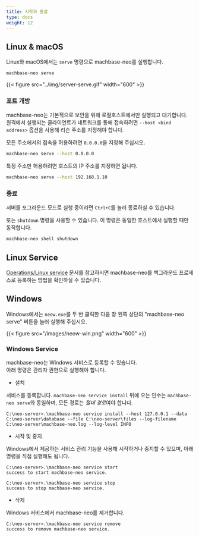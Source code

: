 ```yaml
---
title: 시작과 종료
type: docs
weight: 12
---
```


## Linux & macOS

Linux와 macOS에서는 `serve` 명령으로 machbase-neo를 실행합니다.

```sh
machbase-neo serve
```

{{< figure src="../img/server-serve.gif" width="600" >}}

### 포트 개방

machbase-neo는 기본적으로 보안을 위해 로컬호스트에서만 실행되고 대기합니다. 원격에서 실행되는 클라이언트가 네트워크를 통해 접속하려면 `--host <bind address>` 옵션을 사용해 리슨 주소를 지정해야 합니다.

모든 주소에서의 접속을 허용하려면 `0.0.0.0`을 지정해 주십시오.

```sh
machbase-neo serve --host 0.0.0.0
```

특정 주소만 허용하려면 호스트의 IP 주소를 지정하면 됩니다.

```sh
machbase-neo serve --host 192.168.1.10
```

### 종료

서버를 포그라운드 모드로 실행 중이라면 `Ctrl+C`를 눌러 종료하실 수 있습니다.

또는 `shutdown` 명령을 사용할 수 있습니다. 이 명령은 동일한 호스트에서 실행할 때만 동작합니다.

```sh
machbase-neo shell shutdown
```

## Linux Service

[Operations/Linux service](../../operations/service-linux/) 문서를 참고하시면 machbase-neo를 백그라운드 프로세스로 등록하는 방법을 확인하실 수 있습니다.

## Windows

Windows에서는 `neow.exe`를 두 번 클릭한 다음 창 왼쪽 상단의 "machbase-neo serve" 버튼을 눌러 실행해 주십시오.

{{< figure src="/images/neow-win.png" width="600" >}}

### Windows Service

machbase-neo는 Windows 서비스로 등록할 수 있습니다.<br/>
아래 명령은 관리자 권한으로 실행해야 합니다.

- 설치

서비스를 등록합니다. `machbase-neo service install` 뒤에 오는 인수는 `machbase-neo serve`와 동일하며, 모든 경로는 *절대 경로*여야 합니다.

```
C:\neo-server>.\machbase-neo service install --host 127.0.0.1 --data C:\neo-server\database --file C:\neo-server\files --log-filename C:\neo-server\machbase-neo.log --log-level INFO

```

- 시작 및 중지

Windows에서 제공하는 서비스 관리 기능을 사용해 시작하거나 중지할 수 있으며,
아래 명령을 직접 실행해도 됩니다.

```
C:\neo-server>.\machbase-neo service start
success to start machbase-neo service.

C:\neo-server>.\machbase-neo service stop
success to stop machbase-neo service.
```

- 삭제

Windows 서비스에서 machbase-neo를 제거합니다.

```
C:\neo-server>.\machbase-neo service remove
success to remove machbase-neo service.
```
